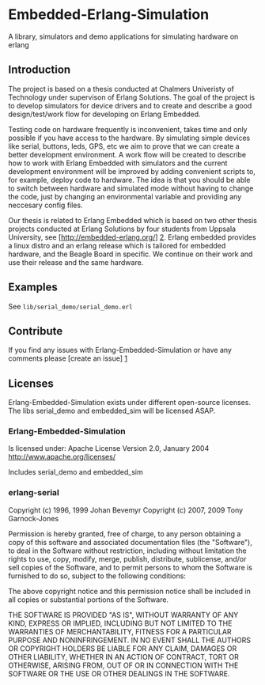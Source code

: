# Embedded-Erlang-Simulation
A library, simulators and demo applications for simulating hardware on erlang

## Introduction
The project is based on a thesis conducted at Chalmers Univeristy of Technology under supervison of Erlang Solutions. The goal of the project is to develop simulators for device drivers and to create and describe a good design/test/work flow for developing on Erlang Embedded.

Testing code on hardware frequently is inconvenient, takes time and only possible if you have access to the hardware. By simulating simple devices like serial, buttons, leds, GPS, etc we aim to prove that we can create a better development environment. A work flow will be created to describe how to work with Erlang Embedded with simulators and the current development environment will be improved by adding convenient scripts to, for example, deploy code to hardware. The idea is that you should be able to switch between hardware and simulated mode without having to change the code, just by changing an environmental variable and providing any neccesary config files.

Our thesis is related to Erlang Embedded which is based on two other thesis projects conducted at Erlang Solutions by four students from Uppsala University, see [http://embedded-erlang.org/] [2]. Erlang embedded provides a linux distro and an erlang release which is tailored for embedded hardware, and the Beagle Board in specific. We continue on their work and use their release and the same hardware.

## Examples
See `lib/serial_demo/serial_demo.erl`

## Contribute
If you find any issues with Erlang-Embedded-Simulation or have any comments please [create an issue] [1]

## Licenses
Erlang-Embedded-Simulation exists under different open-source licenses. The libs serial_demo and embedded_sim will be licensed ASAP.

### Erlang-Embedded-Simulation
Is licensed under:
Apache License
Version 2.0, January 2004
http://www.apache.org/licenses/

Includes serial_demo and embedded_sim

### erlang-serial
Copyright (c) 1996, 1999 Johan Bevemyr
Copyright (c) 2007, 2009 Tony Garnock-Jones

Permission is hereby granted, free of charge, to any person obtaining a copy of this software and associated documentation files (the "Software"), to deal in the Software without restriction, including without limitation the rights to use, copy, modify, merge, publish, distribute, sublicense, and/or sell copies of the Software, and to permit persons to whom the Software is furnished to do so, subject to the following conditions:

The above copyright notice and this permission notice shall be included in all copies or substantial portions of the Software.

THE SOFTWARE IS PROVIDED "AS IS", WITHOUT WARRANTY OF ANY KIND, EXPRESS OR IMPLIED, INCLUDING BUT NOT LIMITED TO THE WARRANTIES OF MERCHANTABILITY, FITNESS FOR A PARTICULAR PURPOSE AND NONINFRINGEMENT. IN NO EVENT SHALL THE AUTHORS OR COPYRIGHT HOLDERS BE LIABLE FOR ANY CLAIM, DAMAGES OR OTHER LIABILITY, WHETHER IN AN ACTION OF CONTRACT, TORT OR OTHERWISE, ARISING FROM, OUT OF OR IN CONNECTION WITH THE SOFTWARE OR THE USE OR OTHER DEALINGS IN THE SOFTWARE.


[1]: https://github.com/EmbeddedErlang/Embedded-Erlang-Simulation/issues "Erlang-Embedded-Simulation issues"

[2]: http://embedded-erlang.org/ "Erlang-Embedded webpage"